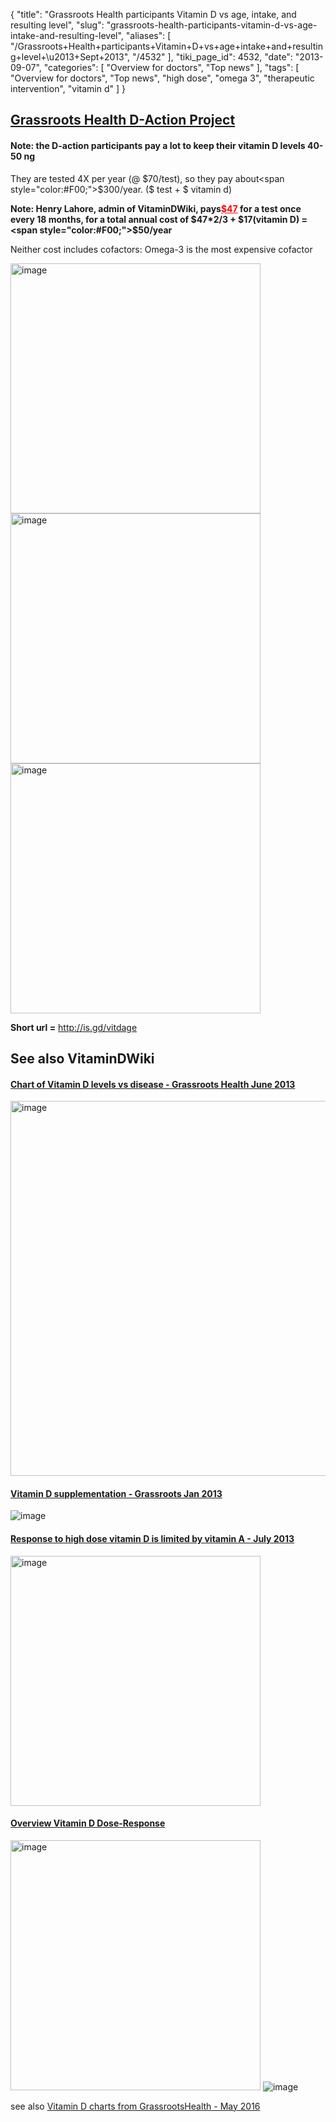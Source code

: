 {
    "title": "Grassroots Health participants Vitamin D vs age, intake, and resulting level",
    "slug": "grassroots-health-participants-vitamin-d-vs-age-intake-and-resulting-level",
    "aliases": [
        "/Grassroots+Health+participants+Vitamin+D+vs+age+intake+and+resulting+level+\u2013+Sept+2013",
        "/4532"
    ],
    "tiki_page_id": 4532,
    "date": "2013-09-07",
    "categories": [
        "Overview for doctors",
        "Top news"
    ],
    "tags": [
        "Overview for doctors",
        "Top news",
        "high dose",
        "omega 3",
        "therapeutic intervention",
        "vitamin d"
    ]
}


## [Grassroots Health D-Action Project](http://www.grassrootshealth.net/index.php/daction)

#### Note: the D-action participants pay a lot to keep their vitamin D levels 40-50 ng   
They are tested 4X per year (@ $70/test), so they pay about<span style="color:#F00;">$300/year.</span> ($ test + $ vitamin d)

 **Note: Henry Lahore, admin of VitaminDWiki, pays<a href="/posts/47" style="color: red; text-decoration: underline;" title="This link has an unknown page_id: 266">$47</a> for a test once every 18 months, for a total annual cost of $47*2/3 + $17(vitamin D) = <span style="color:#F00;">$50/year</span>** 

Neither cost  includes cofactors: Omega-3 is the most expensive cofactor

<img src="/attachments/d3.mock.jpg" alt="image" width="400">
<img src="/attachments/d3.mock.jpg" alt="image" width="400">
<img src="/attachments/d3.mock.jpg" alt="image" width="400">

 **Short url =**  http://is.gd/vitdage

## See also VitaminDWiki

#### [Chart of Vitamin D levels vs disease - Grassroots Health June 2013](/posts/chart-of-vitamin-d-levels-vs-disease-grassroots-health)

<img src="/attachments/d3.mock.jpg" alt="image" width="600"> 

#### [Vitamin D supplementation - Grassroots Jan 2013](/posts/vitamin-d-supplementation-grassroots)

<img src="/attachments/d3.mock.jpg" alt="image">

#### [Response to high dose vitamin D is limited by vitamin A - July 2013](/posts/response-to-high-dose-vitamin-d-is-limited-by-vitamin-a)

<img src="/attachments/d3.mock.jpg" alt="image" width="400"> 

#### [Overview Vitamin D Dose-Response](/posts/overview-vitamin-d-dose-response)

<img src="/attachments/d3.mock.jpg" alt="image" width="400">

<img src="/attachments/d3.mock.jpg" alt="image" style="max-width: 400px;">

see also [Vitamin D charts from GrassrootsHealth - May 2016](/posts/vitamin-d-charts-from-grassrootshealth)